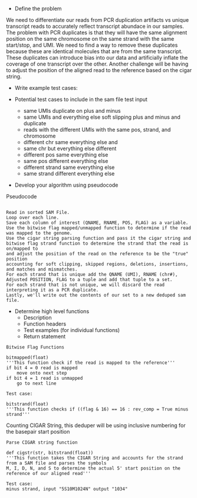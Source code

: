 - Define the problem

We need to differentiate our reads from PCR duplication artifacts vs unique transcript reads to accurately reflect transcript abundace in our samples. 
The problem with PCR duplicates is that they will have the same alignment position on the same chromosome on the same strand with the same start/stop, and UMI. 
We need to find a way to remove these duplicates because these are identical molecules that are from the same transcript. 
These duplicates can introduce bias into our data and artificially inflate the coverage of one transcript over the other. 
Another challenge will be having to adjust the position of the aligned read to 
the reference based on the cigar string.

- Write example test cases:

- Potential test cases to include in the sam file test input

    - same UMIs duplicate on plus and minus
    - same UMIs and everything else soft slipping plus and minus and duplicate
    - reads with the different UMIs with the same pos, strand, and chromosome
    - different chr same everything else and
    - same chr but everything else different
    - different pos same everything else
    - same pos different everything else
    - different strand same everything else
    - same strand different everything else


- Develop your algorithm using pseudocode

Pseudocode

```

Read in sorted SAM File.
Loop over each line.
Save each column of interest (QNAME, RNAME, POS, FLAG) as a variable.
Use the bitwise flag mapped/unmapped function to determine if the read was mapped to the genome.
Use the cigar string parsing function and pass it the cigar string and bitwise flag strand function to determine the strand that the read is on/mapped to 
and adjust the position of the read on the reference to be the "true" position
accounting for soft clipping, skipped regions, deletions, insertions, and matches and mismatches.
For each strand that is unique add the QNAME (UMI), RNAME (chr#), Adjusted POSITION, FLAG to a tuple and add that tuple to a set.
For each strand that is not unique, we will discard the read interpreting it as a PCR duplicate.
Lastly, we'll write out the contents of our set to a new deduped sam file.

```

- Determine high level functions
    - Description
    - Function headers
    - Test examples (for individual functions)
    - Return statement

```
Bitwise Flag Functions

bitmapped(float)
'''This function check if the read is mapped to the reference'''
if bit 4 = 0 read is mapped
    move onto next step
if bit 4 = 1 read is unmapped
    go to next line

Test case:

bitstrand(float)
'''This function checks if ((flag & 16) == 16 : rev_comp = True minus strand'''

```

Counting CIGAR String, this deduper will be using inclusive numbering for the basepair start position

``` 
Parse CIGAR string function

def cigstr(str, bitstrand(float))
'''This function takes the CIGAR String and accounts for the strand from a SAM file and parses the symbols 
M, I, D, N, and S to determine the actual 5' start position on the reference of our aligned read'''

Test case:
minus strand, input "5S10M1024N" output "1034" 

```


